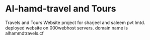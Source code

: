 # Al-hamd-travel and Tours
Travels and Tours Website project for sharjeel and saleem pvt lmtd.
deployed website on 000webhost servers.
domain name is alhammdtravels.cf
